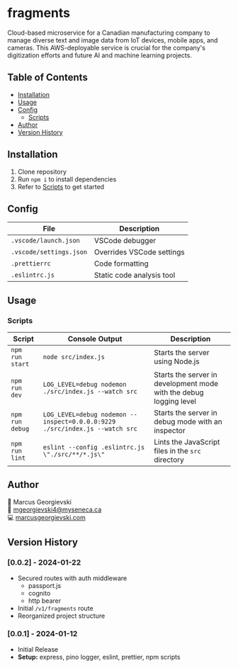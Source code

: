 # fragments

Cloud-based microservice for a Canadian manufacturing company to manage diverse text and image data from IoT devices, mobile apps, and cameras. This AWS-deployable service is crucial for the company's digitization efforts and future AI and machine learning projects.

## Table of Contents

- [Installation](#installation)
- [Usage](#usage)
- [Config](#config)
  - [Scripts](#scripts)
- [Author](#author)
- [Version History](#version-history)

## Installation

1. Clone repository
2. Run `npm i` to install dependencies
3. Refer to [Scripts](#scripts) to get started

## Config

| File                    | Description               |
| ----------------------- | ------------------------- |
| `.vscode/launch.json`   | VSCode debugger           |
| `.vscode/settings.json` | Overrides VSCode settings |
| `.prettierrc`           | Code formatting           |
| `.eslintrc.js`          | Static code analysis tool |

## Usage

### Scripts

| Script          | Console Output                                                              | Description                                                        |
| --------------- | --------------------------------------------------------------------------- | ------------------------------------------------------------------ |
| `npm run start` | `node src/index.js`                                                         | Starts the server using Node.js                                    |
| `npm run dev`   | `LOG_LEVEL=debug nodemon ./src/index.js --watch src`                        | Starts the server in development mode with the debug logging level |
| `npm run debug` | `LOG_LEVEL=debug nodemon --inspect=0.0.0.0:9229 ./src/index.js --watch src` | Starts the server in debug mode with an inspector                  |
| `npm run lint`  | `eslint --config .eslintrc.js \"./src/**/*.js\"`                            | Lints the JavaScript files in the `src` directory                  |

## Author

👤 Marcus Georgievski \
📧 mgeorgievski4@myseneca.ca \
💻 [marcusgeorgievski.com](https://marcusgeorgievski.com)

## Version History

### [0.0.2] - 2024-01-22

- Secured routes with auth middleware
  - passport.js
  - cognito
  - http bearer
- Initial `/v1/fragments` route
- Reorganized project structure

### [0.0.1] - 2024-01-12

- Initial Release
- **Setup:** express, pino logger, eslint, prettier, npm scripts
